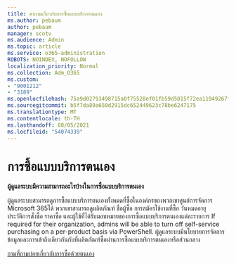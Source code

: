 ```yaml
---
title: คําถามเกี่ยวกับการซื้อแบบบริการตนเอง
ms.author: pebaum
author: pebaum
manager: scotv
ms.audience: Admin
ms.topic: article
ms.service: o365-administration
ROBOTS: NOINDEX, NOFOLLOW
localization_priority: Normal
ms.collection: Adm_O365
ms.custom:
- "9001212"
- "3189"
ms.openlocfilehash: 75a9d02793498715a0f75528ef01fb59d5015f72ea11949267f2a7d36ff19550
ms.sourcegitcommit: b5f7da89a650d2915dc652449623c78be6247175
ms.translationtype: MT
ms.contentlocale: th-TH
ms.lasthandoff: 08/05/2021
ms.locfileid: "54074339"
---
```

# <a name="self-service-purchase"></a>การซื้อแบบบริการตนเอง

**ผู้ดูแลระบบมีความสามารถอะไรบ้างในการซื้อแบบบริการตนเอง**

ผู้ดูแลระบบสามารถดูการซื้อแบบบริการตนเองทั้งหมดที่ซื้อในองค์กรของพวกเขาศูนย์การจัดการ Microsoft 365ได้ พวกเขาสามารถดูผลิตภัณฑ์ ชื่อผู้ซื้อ การสมัครใช้งานที่ซื้อ วันหมดอายุ ประวัติการสั่งซื้อ ราคาซื้อ และผู้ใช้ที่ได้รับมอบหมายของการซื้อแบบบริการตนเองแต่ละรายการ  If required for their organization, admins will be able to turn off self-service purchasing on a per-product basis via PowerShell.  ผู้ดูแลระบบมีนโยบายการจัดการข้อมูลและการเข้าถึงเดียวกันกับที่ผลิตภัณฑ์ซื้อผ่านการซื้อแบบบริการตนเองหรือส่วนกลาง

[ถามที่ถามบ่อยเกี่ยวกับการซื้อด้วยตนเอง](https://aka.ms/self-service-purchase-faq)

